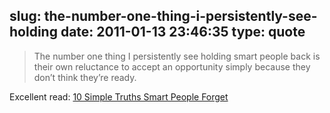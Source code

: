 slug: the-number-one-thing-i-persistently-see-holding
date: 2011-01-13 23:46:35
type: quote
---

> The number one thing I persistently see holding smart people back is their own reluctance to accept an opportunity simply because they don’t think they’re ready.

Excellent read: [10 Simple Truths Smart People Forget](http://www.marcandangel.com/2011/01/10/10-simple-truths-smart-people-forget/)
